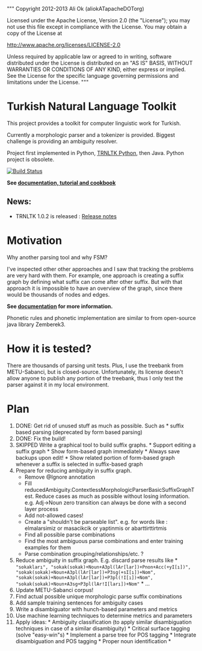 """ Copyright 2012-2013 Ali Ok (aliokATapacheDOTorg)

Licensed under the Apache License, Version 2.0 (the "License"); you may not use this file except in compliance with the License. You may obtain a copy of the License at

http://www.apache.org/licenses/LICENSE-2.0

Unless required by applicable law or agreed to in writing, software distributed under the License is distributed on an "AS IS" BASIS, WITHOUT WARRANTIES OR CONDITIONS OF ANY KIND, either express or implied. See the License for the specific language governing permissions and limitations under the License. """

Turkish Natural Language Toolkit
================================
This project provides a toolkit for computer linguistic work for Turkish.

Currently a morphologic parser and a tokenizer is provided. Biggest challenge is providing an ambiguity resolver.

Project first implemented in Python, [TRNLTK Python](https://github.com/aliok/trnltk), then Java.
Python project is obsolete.

[![Build Status](https://drone.io/github.com/aliok/trnltk-java/status.png)](https://drone.io/github.com/aliok/trnltk-java/latest)

**See [documentation, tutorial and cookbook](docs/README.md)**

News:
-----
  * TRNLTK 1.0.2 is released : [Release notes](docs/102.md)


Motivation
========================
Why another parsing tool and why FSM?

I've inspected other other approaches and I saw that tracking the problems are very hard with them.
For example, one approach is creating a suffix graph by defining what suffix can come after other suffix.
But with that approach it is impossible to have an overview of the graph, since there would be thousands of nodes and edges.

**See [documentation](docs/README.md) for more information.**


Phonetic rules and phonetic implementation are similar to from open-source java library Zemberek3.

How it is tested?
=================
There are thousands of parsing unit tests. Plus, I use the treebank from METU-Sabanci, but is closed-source.
Unfortunately, its license doesn't allow anyone to publish any portion of the treebank,
thus I only test the parser against it in my local environment.


Plan
=================
  1. DONE: Get rid of unused stuff as much as possible. Such as
    * suffix based parsing (deprecated by form based parsing)
  1. DONE:  Fix the build!
  1. SKIPPED Write a graphical tool to build suffix graphs.
    * Support editing a suffix graph
    * Show form-based graph immediately
    * Always save backups upon edit!
    * Show related portion of form-based graph whenever a suffix is selected in suffix-based graph
  1. Prepare for reducing ambiguity in suffix graph.
     * Remove @Ignore annotation
     * Fill reducedAmbiguity.ContextlessMorphologicParserBasicSuffixGraphTest. Reduce cases as much as possible without losing information. e.g. Adj->Noun zero transition can always be done with a second layer process
     * Add not-allowed cases!
     * Create a "shouldn't be parseable list". e.g. for words like : elmalarsimiz or masacikcik or yaptinmis or abarttirttirtmis
     * Find all possible parse combinations
     * Find the most ambiguous parse combinations and enter training examples for them
     * Parse combination grouping/relationships/etc. ?
  1. Reduce ambiguity in suffix graph. E.g. discard parse results like
    * `"sokakları", "sokak(sokak)+Noun+A3pl(lAr[lar])+Pnon+Acc(+yI[ı])", "sokak(sokak)+Noun+A3pl(lAr[lar])+P3sg(+sI[ı])+Nom", "sokak(sokak)+Noun+A3pl(lAr[lar])+P3pl(!I[ı])+Nom", "sokak(sokak)+Noun+A3sg+P3pl(lAr!I[ları])+Nom"`
    * ...
  1. Update METU-Sabanci corpus!
  1. Find actual possible unique morphologic parse suffix combinations
  1. Add sample training sentences for ambiguity cases
  1. Write a disambiguator with hunch-based parameters and metrics
  1. Use machine learning techniques to determine metrics and parameters
  1. Apply ideas:
    * Ambiguity classification (to apply similar disambiguation techniques in case of a similar disambiguity)
    * Critical surface tagging (solve "easy-win"s)
    * Implement a parse tree for POS tagging
    * Integrate disambiguation and POS tagging
    * Proper noun identification
    *


